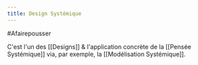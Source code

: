 ```yaml
---
title: Design Systémique
---
```

#Afairepousser

C'est l'un des [[Designs]] & l'application concrète de la [[Pensée Systémique]] via, par exemple, la [[Modélisation Systémique]].